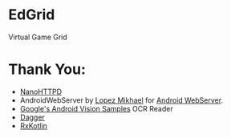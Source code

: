 # EdGrid
Virtual Game Grid

# Thank You:

- [NanoHTTPD](https://github.com/NanoHttpd/nanohttpd)
- AndroidWebServer by [Lopez Mikhael](https://github.com/lopspower/AndroidWebServer)
 for [Android WebServer](https://github.com/lopspower/AndroidWebServer).
- [Google's Android Vision Samples](https://github.com/googlesamples/android-vision) OCR Reader
- [Dagger](https://github.com/google/dagger)
- [RxKotlin](https://github.com/ReactiveX/RxKotlin)
